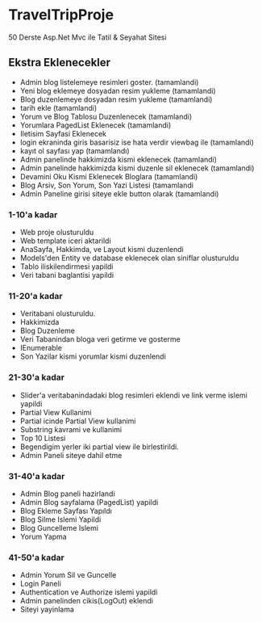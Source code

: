 # TravelTripProje
 50 Derste Asp.Net Mvc ile Tatil & Seyahat Sitesi
 
 ## Ekstra Eklenecekler
 - Admin blog listelemeye resimleri goster. (tamamlandi)
 - Yeni blog eklemeye dosyadan resim yukleme (tamamlandi)
 - Blog duzenlemeye dosyadan resim yukleme (tamamlandi)
 - tarih ekle (tamamlandi)
 - Yorum ve Blog Tablosu Duzenlenecek (tamamlandi)
 - Yorumlara PagedList Eklenecek (tamamlandi)
 - Iletisim Sayfasi Eklenecek
 - login ekraninda giris basarisiz ise hata verdir viewbag ile (tamamlandi)
 - kayıt ol sayfası yap (tamamlandı)
 - Admin panelinde hakkimizda kismi eklenecek (tamamlandi)
 - Admin panelinde hakkimizda kismi duzenle sil eklenecek (tamamlandi)
 - Devamini Oku Kismi Eklenecek Bloglara (tamamlandi)
 - Blog Arsiv, Son Yorum, Son Yazi Listesi (tamamlandi 
 - Admin Paneline girisi siteye ekle button olarak (tamamlandi)

### 1-10'a kadar

 - Web proje olusturuldu
 - Web template iceri aktarildi
 - AnaSayfa, Hakkimda, ve Layout kismi duzenlendi
 - Models'den Entity ve database eklenecek olan siniflar olusturuldu
 - Tablo iliskilendirmesi yapildi
 - Veri tabani baglantisi yapildi
 
### 11-20'a kadar

- Veritabani olusturuldu.
- Hakkimizda
- Blog Duzenleme
- Veri Tabanindan bloga veri getirme ve gosterme
- IEnumerable
- Son Yazilar kismi yorumlar kismi duzenlendi
### 21-30'a kadar

-  Slider'a veritabanindadaki blog resimleri eklendi ve link verme islemi yapildi
- Partial View Kullanimi
- Partial icinde Partial View kullanimi
- Substring kavrami ve kullanimi
- Top 10 Listesi
- Begendigim yerler iki partial view ile birlestirildi.
- Admin Paneli siteye dahil etme

### 31-40'a kadar

- Admin Blog paneli hazirlandi
- Admin Blog sayfalama (PagedList) yapildi
- Blog Ekleme Sayfası Yapıldı
- Blog Silme Islemi Yapildi
- Blog Guncelleme Islemi
- Yorum Yapma

### 41-50'a kadar

- Admin Yorum Sil ve Guncelle
- Login Paneli
- Authentication ve Authorize islemi yapildi
- Admin panelinden cikis(LogOut) eklendi
- Siteyi yayinlama